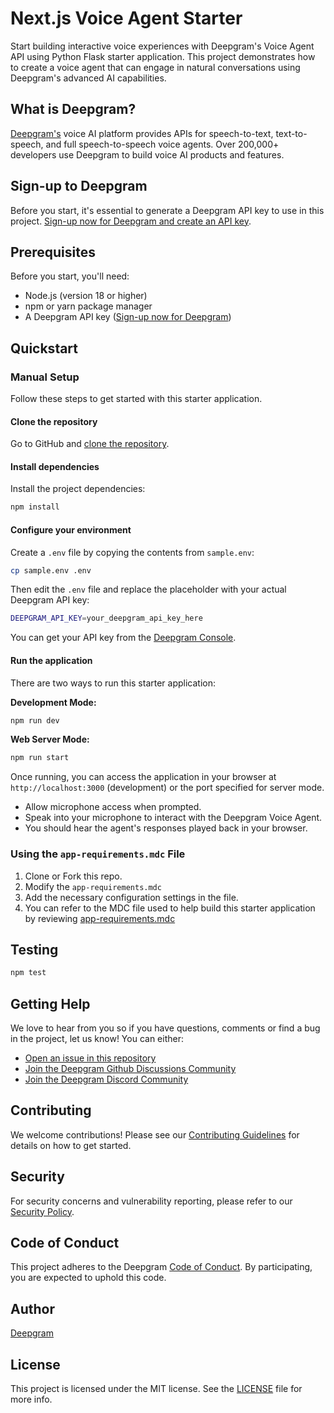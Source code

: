 # Next.js Voice Agent Starter

Start building interactive voice experiences with Deepgram's Voice Agent API using Python Flask starter application. This project demonstrates how to create a voice agent that can engage in natural conversations using Deepgram's advanced AI capabilities.

## What is Deepgram?

[Deepgram's](https://deepgram.com/) voice AI platform provides APIs for speech-to-text, text-to-speech, and full speech-to-speech voice agents. Over 200,000+ developers use Deepgram to build voice AI products and features.


## Sign-up to Deepgram

Before you start, it's essential to generate a Deepgram API key to use in this project. [Sign-up now for Deepgram and create an API key](https://console.deepgram.com/signup?jump=keys).

## Prerequisites

Before you start, you'll need:
- Node.js (version 18 or higher)
- npm or yarn package manager
- A Deepgram API key ([Sign-up now for Deepgram](https://console.deepgram.com/signup?jump=keys))

## Quickstart

### Manual Setup

Follow these steps to get started with this starter application.

#### Clone the repository

Go to GitHub and [clone the repository](https://github.com/deepgram-starters/nextjs-voice-agent-starter.git).

#### Install dependencies

Install the project dependencies:

```bash
npm install
```

#### Configure your environment

Create a `.env` file by copying the contents from `sample.env`:

```bash
cp sample.env .env
```

Then edit the `.env` file and replace the placeholder with your actual Deepgram API key:

```bash
DEEPGRAM_API_KEY=your_deepgram_api_key_here
```

You can get your API key from the [Deepgram Console](https://console.deepgram.com/).

#### Run the application

There are two ways to run this starter application:

**Development Mode:**
```bash
npm run dev
```

**Web Server Mode:**
```bash
npm run start
```

Once running, you can access the application in your browser at `http://localhost:3000` (development) or the port specified for server mode.

- Allow microphone access when prompted.
- Speak into your microphone to interact with the Deepgram Voice Agent.
- You should hear the agent's responses played back in your browser.

### Using the `app-requirements.mdc` File

1. Clone or Fork this repo.
2. Modify the `app-requirements.mdc`
3. Add the necessary configuration settings in the file.
4. You can refer to the MDC file used to help build this starter application by reviewing  [app-requirements.mdc](.cursor/rules/app-requirements.mdc)

## Testing

```bash
npm test
```
## Getting Help

We love to hear from you so if you have questions, comments or find a bug in the project, let us know! You can either:

- [Open an issue in this repository](https://github.com/deepgram-starters/nextjs-voice-agent-starter/issues/new)
- [Join the Deepgram Github Discussions Community](https://github.com/orgs/deepgram/discussions)
- [Join the Deepgram Discord Community](https://discord.gg/deepgram)

## Contributing

We welcome contributions! Please see our [Contributing Guidelines](./CONTRIBUTING.md) for details on how to get started.

## Security

For security concerns and vulnerability reporting, please refer to our [Security Policy](./SECURITY.md).

## Code of Conduct

This project adheres to the Deepgram [Code of Conduct](./CODE_OF_CONDUCT.md). By participating, you are expected to uphold this code.

## Author

[Deepgram](https://deepgram.com)

## License

This project is licensed under the MIT license. See the [LICENSE](./LICENSE) file for more info.